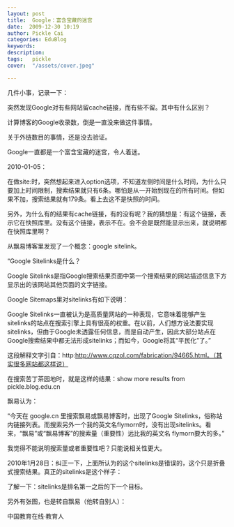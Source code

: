 ```yaml
---
layout: post  
title:  Google：富含宝藏的迷宫  
date:  2009-12-30 10:19  
author: Pickle Cai  
categories: EduBlog  
keywords: 
description:   
tags:	pickle   
cover:  "/assets/cover.jpeg"  

---  
```

    
几件小事，记录一下：





突然发现Google对有些网站留cache链接，而有些不留。其中有什么区别？ 

计算博客的Google收录数，倒是一直没来做这件事情。 

关于外链数目的事情，还是没去验证。

Google一直都是一个富含宝藏的迷宫，令人着迷。



 



2010-01-05：



 



在做site:时，突然想起来进入option选项，不知道左侧时间是什么时间，为什么只要加上时间限制，搜索结果就只有6条。哪怕是从一开始到现在的所有时间。但如果不加，搜索结果就有179条。看上去这不是快照的时间。



另外，为什么有的结果有cache链接，有的没有呢？我的猜想是：有这个链接，表示它在快照库里。没有这个链接，表示不在。会不会是既然能显示出来，就说明都在快照库里啊？



 



从飘易博客里发现了一个概念：google sitelink。





“Google Sitelinks是什么？ 

Google Sitelinks是指Google搜索结果页面中第一个搜索结果的网站描述信息下方显示出的该网站其他页面的文字链接。 



Google Sitemaps里对sitelinks有如下说明： 

Google Sitelinks一直被认为是高质量网站的一种表现，它意味着能够产生sitelinks的站点在搜索引擎上具有很高的权重。在以前，人们想方设法要实现sitelinks，但由于Google未透露任何信息，而是自动产生，因此大部分站点在Google搜索结果中都无法形成sitelinks；而如今，Google将其“平民化”了。”



这段解释文字引自：http:http://www.cqzol.com/fabrication/94665.html。（其实很多网站都这样说）



 



在搜索苦丁茶园地时，就是这样的结果：show more results from pickle.blog.edu.cn







飘易认为：



“今天在 google.cn 里搜索飘易或飘易博客时，出现了Google Sitelinks，俗称站内链接列表。而搜索另外一个我的英文名flymorn时，没有出现sitelinks。看来，“飘易”或“飘易博客”的搜索量（重要性）远比我的英文名 flymorn要大的多。”



我觉得不能说明搜索量或者重要性吧？只能说相关性更大。



 



2010年1月28日：纠正一下，上面所认为的这个sitelinks是错误的，这个只是折叠式搜索结果。真正的sitelinks是这个样子：







了解一下：sitelinks是排名第一之后的下一个目标。



 



另外有张图，也是转自飘易（他转自别人）：







		    
 中国教育在线·教育人

